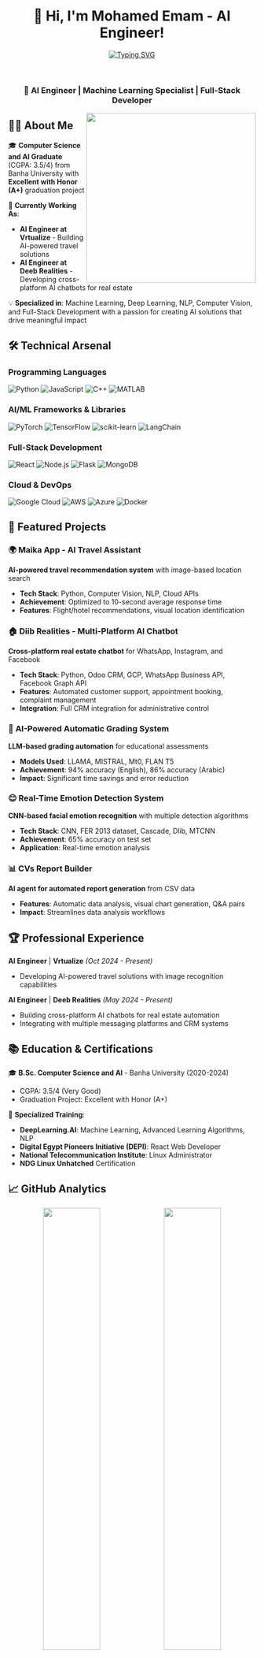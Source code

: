 <h1 align="center">👋 Hi, I'm Mohamed Emam - AI Engineer!</h1>

<p align="center">
  <a href="https://github.com/DenverCoder1/readme-typing-svg">
    <img src="https://readme-typing-svg.herokuapp.com/?lines=AI%20Engineer%20%7C%20Machine%20Learning%20Specialist;NLP%20%26%20Computer%20Vision%20Expert;Full-Stack%20Developer%20%7C%20MERN%20Stack;MLOps%20%26%20Cloud%20Solutions;Building%20AI-Powered%20Applications&font=Fira%20Code&center=true&vCenter=true&width=700&height=45&color=2196f3&size=22" alt="Typing SVG" />
  </a>
</p>

<br/>

<h3 align="center">🚀 AI Engineer | Machine Learning Specialist | Full-Stack Developer</h3>

<picture> 
  <img align="right" src="https://media.tenor.com/NOYF3f82b_gAAAAC/programmer.gif" width="345px">
</picture>

## 👨‍💻 About Me

🎓 **Computer Science and AI Graduate** (CGPA: 3.5/4) from Banha University with **Excellent with Honor (A+)** graduation project

🔬 **Currently Working As**:
- **AI Engineer at Vrtualize** - Building AI-powered travel solutions
- **AI Engineer at Deeb Realities** - Developing cross-platform AI chatbots for real estate

💡 **Specialized in**: Machine Learning, Deep Learning, NLP, Computer Vision, and Full-Stack Development with a passion for creating AI solutions that drive meaningful impact

## 🛠️ Technical Arsenal

### **Programming Languages**
![Python](https://img.shields.io/badge/Python-3776AB?style=for-the-badge&logo=python&logoColor=white)
![JavaScript](https://img.shields.io/badge/JavaScript-F7DF1E?style=for-the-badge&logo=javascript&logoColor=black)
![C++](https://img.shields.io/badge/C%2B%2B-00599C?style=for-the-badge&logo=c%2B%2B&logoColor=white)
![MATLAB](https://img.shields.io/badge/MATLAB-0076A8?style=for-the-badge&logo=mathworks&logoColor=white)

### **AI/ML Frameworks & Libraries**
![PyTorch](https://img.shields.io/badge/PyTorch-EE4C2C?style=for-the-badge&logo=pytorch&logoColor=white)
![TensorFlow](https://img.shields.io/badge/TensorFlow-FF6F00?style=for-the-badge&logo=tensorflow&logoColor=white)
![scikit-learn](https://img.shields.io/badge/scikit--learn-F7931E?style=for-the-badge&logo=scikit-learn&logoColor=white)
![LangChain](https://img.shields.io/badge/LangChain-1C3C3C?style=for-the-badge&logo=langchain&logoColor=white)

### **Full-Stack Development**
![React](https://img.shields.io/badge/React-20232A?style=for-the-badge&logo=react&logoColor=61DAFB)
![Node.js](https://img.shields.io/badge/Node.js-43853D?style=for-the-badge&logo=node.js&logoColor=white)
![Flask](https://img.shields.io/badge/Flask-000000?style=for-the-badge&logo=flask&logoColor=white)
![MongoDB](https://img.shields.io/badge/MongoDB-4EA94B?style=for-the-badge&logo=mongodb&logoColor=white)

### **Cloud & DevOps**
![Google Cloud](https://img.shields.io/badge/Google_Cloud-4285F4?style=for-the-badge&logo=google-cloud&logoColor=white)
![AWS](https://img.shields.io/badge/Amazon_AWS-232F3E?style=for-the-badge&logo=amazon-aws&logoColor=white)
![Azure](https://img.shields.io/badge/Microsoft_Azure-0089D0?style=for-the-badge&logo=microsoft-azure&logoColor=white)
![Docker](https://img.shields.io/badge/Docker-2496ED?style=for-the-badge&logo=docker&logoColor=white)

## 🎯 Featured Projects

### 🌍 **Maika App - AI Travel Assistant**
**AI-powered travel recommendation system** with image-based location search
- **Tech Stack**: Python, Computer Vision, NLP, Cloud APIs
- **Achievement**: Optimized to 10-second average response time
- **Features**: Flight/hotel recommendations, visual location identification

### 🏠 **Diib Realities - Multi-Platform AI Chatbot**
**Cross-platform real estate chatbot** for WhatsApp, Instagram, and Facebook
- **Tech Stack**: Python, Odoo CRM, GCP, WhatsApp Business API, Facebook Graph API
- **Features**: Automated customer support, appointment booking, complaint management
- **Integration**: Full CRM integration for administrative control

### 📝 **AI-Powered Automatic Grading System**
**LLM-based grading automation** for educational assessments
- **Models Used**: LLAMA, MISTRAL, Mt0, FLAN T5
- **Achievement**: 94% accuracy (English), 86% accuracy (Arabic)
- **Impact**: Significant time savings and error reduction

### 😊 **Real-Time Emotion Detection System**
**CNN-based facial emotion recognition** with multiple detection algorithms
- **Tech Stack**: CNN, FER 2013 dataset, Cascade, Dlib, MTCNN
- **Achievement**: 65% accuracy on test set
- **Application**: Real-time emotion analysis

### 📊 **CVs Report Builder**
**AI agent for automated report generation** from CSV data
- **Features**: Automatic data analysis, visual chart generation, Q&A pairs
- **Impact**: Streamlines data analysis workflows

## 🏆 Professional Experience

**AI Engineer** | **Vrtualize** *(Oct 2024 - Present)*
- Developing AI-powered travel solutions with image recognition capabilities

**AI Engineer** | **Deeb Realities** *(May 2024 - Present)*
- Building cross-platform AI chatbots for real estate automation
- Integrating with multiple messaging platforms and CRM systems

## 📚 Education & Certifications

🎓 **B.Sc. Computer Science and AI** - Banha University (2020-2024)
- CGPA: 3.5/4 (Very Good)
- Graduation Project: Excellent with Honor (A+)

🏅 **Specialized Training**:
- **DeepLearning.AI**: Machine Learning, Advanced Learning Algorithms, NLP
- **Digital Egypt Pioneers Initiative (DEPI)**: React Web Developer
- **National Telecommunication Institute**: Linux Administrator
- **NDG Linux Unhatched** Certification

## 📈 GitHub Analytics

<div align="center">
  <img src="https://github-readme-stats.vercel.app/api?username=mohamed-em2m&show_icons=true&theme=radical&hide_border=true&include_all_commits=true&count_private=true" width="48%" />
  <img src="https://github-readme-streak-stats.herokuapp.com/?user=mohamed-em2m&theme=radical&hide_border=true" width="48%" />
</div>

<div align="center">
  <img src="https://github-readme-stats.vercel.app/api/top-langs/?username=mohamed-em2m&layout=compact&theme=radical&hide_border=true" width="48%" />
</div>

## 🤝 Let's Connect & Collaborate

I'm passionate about leveraging AI to solve real-world problems and always open to exciting collaborations!

<div align="center">
  
[![LinkedIn](https://img.shields.io/badge/LinkedIn-0077B5?style=for-the-badge&logo=linkedin&logoColor=white)](https://www.linkedin.com/in/mohamed-emam-599970208/)
[![Gmail](https://img.shields.io/badge/Gmail-D14836?style=for-the-badge&logo=gmail&logoColor=white)](mailto:emam200232@gmail.com)
[![Kaggle](https://img.shields.io/badge/Kaggle-20BEFF?style=for-the-badge&logo=kaggle&logoColor=white)](https://www.kaggle.com/elemam)
[![GitHub](https://img.shields.io/badge/GitHub-100000?style=for-the-badge&logo=github&logoColor=white)](https://github.com/mohamed-em2m)

</div>

---

<div align="center">
  <img src="https://komarev.com/ghpvc/?username=mohamed-em2m&style=for-the-badge&color=blueviolet" alt="Profile Views">
  
  **"Continuously learning, building, and innovating with AI"** 🚀
</div>
